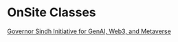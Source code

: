 # OnSite Classes
[Governor Sindh Initiative for GenAI, Web3, and Metaverse](https://www.linkedin.com/company/governor-sindh-initiative/mycompany/)
